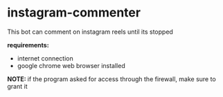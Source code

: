 # instagram-commenter
This bot can comment on instagram reels until its stopped

<b>requirements:</b>
- internet connection
- google chrome web browser installed

<b>NOTE: </b> if the program asked for access through the firewall, make sure to grant it


